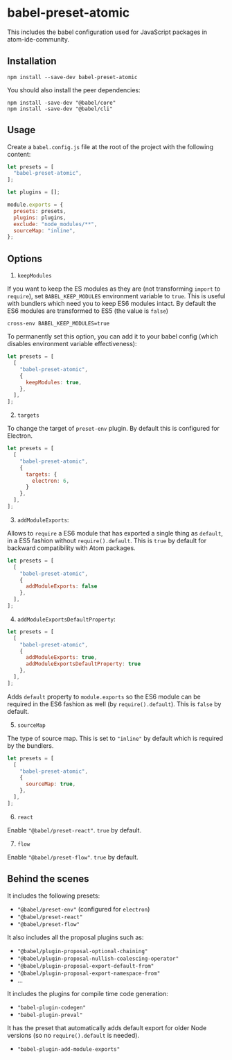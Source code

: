 # babel-preset-atomic

This includes the babel configuration used for JavaScript packages in atom-ide-community.

## Installation
```
npm install --save-dev babel-preset-atomic
```

You should also install the peer dependencies:
```
npm install -save-dev "@babel/core"
npm install -save-dev "@babel/cli"
```

## Usage
Create a `babel.config.js` file at the root of the project with the following content:
```js
let presets = [
  "babel-preset-atomic",
];

let plugins = [];

module.exports = {
  presets: presets,
  plugins: plugins,
  exclude: "node_modules/**",
  sourceMap: "inline",
};
```

## Options

1) `keepModules`

If you want to keep the ES modules as they are (not transforming `import` to `require`), set `BABEL_KEEP_MODULES` environment variable to `true`. This is useful with bundlers which need you to keep ES6 modules intact. By default the ES6 modules are transformed to ES5 (the value is `false`)
```
cross-env BABEL_KEEP_MODULES=true
```

To permanently set this option, you can add it to your babel config (which disables environment variable effectiveness):
```js
let presets = [
  [
    "babel-preset-atomic",
    {
      keepModules: true,
    },
  ],
];
```

2) `targets`

To change the target of `preset-env` plugin. By default this is configured for Electron.
```js
let presets = [
  [
    "babel-preset-atomic",
    {
      targets: {
        electron: 6,
      }
    },
  ],
];
```

3) `addModuleExports`:

Allows to `require` a ES6 module that has exported a single thing as `default`, in a ES5 fashion without `require().default`. This is `true` by default for backward compatibility with Atom packages.

```js
let presets = [
  [
    "babel-preset-atomic",
    {
      addModuleExports: false
    },
  ],
];
```

4) `addModuleExportsDefaultProperty`:

```js
let presets = [
  [
    "babel-preset-atomic",
    {
      addModuleExports: true,
      addModuleExportsDefaultProperty: true
    },
  ],
];
```

Adds `default` property to `module.exports` so the ES6 module can be required in the ES6 fashion as well (by `require().default`). This is `false` by default.

5) `sourceMap`

The type of source map. This is set to `"inline"` by default which is required by the bundlers.
```js
let presets = [
  [
    "babel-preset-atomic",
    {
      sourceMap: true,
    },
  ],
];
```

6) `react`

Enable `"@babel/preset-react"`. `true` by default.

7) `flow`

Enable `"@babel/preset-flow"`. `true` by default.


## Behind the scenes

It includes the following presets:
- `"@babel/preset-env"` (configured for `electron`)
- `"@babel/preset-react"`
- `"@babel/preset-flow"`

It also includes all the proposal plugins such as:
- `"@babel/plugin-proposal-optional-chaining"`
- `"@babel/plugin-proposal-nullish-coalescing-operator"`
- `"@babel/plugin-proposal-export-default-from"`
- `"@babel/plugin-proposal-export-namespace-from"`
- ...

It includes the plugins for compile time code generation:
- `"babel-plugin-codegen"`
- `"babel-plugin-preval"`

It has the preset that automatically adds default export for older Node versions (so no `require().default` is needed).
- `"babel-plugin-add-module-exports"`
